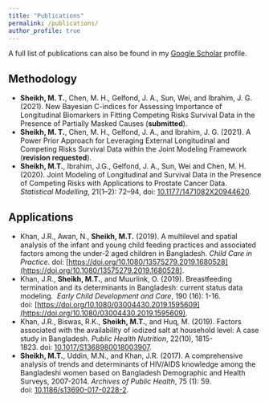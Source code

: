 ```yaml
---
title: "Publications"
permalink: /publications/
author_profile: true
---
```


A full list of publications can also be found in my 
[Google Scholar](https://scholar.google.com/citations?user=PAaEqSkAAAAJ&hl=en) profile.

## Methodology
- **Sheikh, M. T.**, Chen, M. H., Gelfond, J. A., Sun, Wei, and Ibrahim, J. G. (2021). New Bayesian C-indices for Assessing Importance of Longitudinal Biomarkers 
in Fitting Competing Risks Survival Data in the Presence of Partially Masked Causes (**submitted**).
- **Sheikh, M. T.**, Chen, M. H., Gelfond, J. A., and Ibrahim, J. G. (2021). A Power Prior Approach for Leveraging External Longitudinal and Competing Risks Survival Data within the Joint Modeling Framework (**revision requested**).
- **Sheikh, M.T.**, Ibrahim, J.G., Gelfond, J. A., Sun, Wei and Chen, M. H. (2020). Joint Modeling of Longitudinal and Survival Data in the Presence of Competing Risks with Applications to Prostate Cancer Data. *Statistical Modelling*, 21(1–2): 72–94, doi: [10.1177/1471082X20944620](https://journals.sagepub.com/doi/10.1177/1471082X20944620).

## Applications
- Khan, J.R., Awan, N., **Sheikh, M.T.** (2019). A multilevel and spatial analysis 
of the infant and young child feeding practices and associated factors among the 
under-2 aged children in Bangladesh. *Child Care in Practice*. 
doi: [https://doi.org/10.1080/13575279.2019.1680528](https://doi.org/10.1080/13575279.2019.1680528).
- Khan, J.R., **Sheikh, M.T.**, and Muurlink, O. (2019). Breastfeeding termination and 
its determinants in Bangladesh: current status data modeling. 
*Early Child Development and Care*, 190 (16): 1-16. doi: [https://doi.org/10.1080/03004430.2019.1595609](https://doi.org/10.1080/03004430.2019.1595609).
- Khan, J.R., Biswas, R.K., **Sheikh, M.T.**, and Huq, M. (2019). Factors associated with 
the availability of iodized salt at household level: A case study in Bangladesh. 
*Public Health Nutrition*, 22(10), 1815-1823. doi: [10.1017/S1368980018003907](https://www.cambridge.org/core/journals/public-health-nutrition/article/factors-associated-with-the-availability-of-iodized-salt-at-household-level-a-case-study-in-bangladesh/17580692A2007D6D5FE07C2C5590218D).
- **Sheikh, M.T.**, Uddin, M.N., and Khan, J.R. (2017). A comprehensive analysis of trends 
and determinants of HIV/AIDS knowledge among the Bangladeshi women based on Bangladesh 
Demographic and Health Surveys, 2007-2014. 
*Archives of Public Health*, 75 (1): 59. doi: [10.1186/s13690-017-0228-2](https://link.springer.com/article/10.1186/s13690-017-0228-2).

